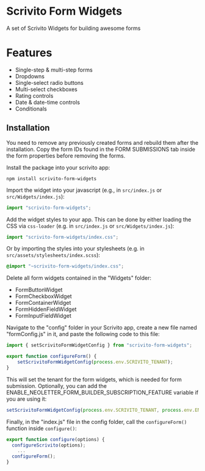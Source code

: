 # Scrivito Form Widgets

A set of Scrivito Widgets for building awesome forms

# Features
- Single-step & multi-step forms
- Dropdowns
- Single-select radio buttons
- Multi-select checkboxes
- Rating controls
- Date & date-time controls
- Conditionals

## Installation

You need to remove any previously created forms and rebuild them after the installation. Copy the form IDs found in the FORM SUBMISSIONS tab inside the form properties before removing the forms.

Install the package into your scrivito app:

```shell
npm install scrivito-form-widgets
```

Import the widget into your javascript (e.g., in `src/index.js` or `src/Widgets/index.js`):

```js
import "scrivito-form-widgets";
```

Add the widget styles to your app. 
This can be done by either loading the CSS via `css-loader` (e.g. in `src/index.js` or `src/Widgets/index.js`):

```js
import "scrivito-form-widgets/index.css";
```

 Or by importing the styles into your stylesheets (e.g. in `src/assets/stylesheets/index.scss`):

```scss
@import "~scrivito-form-widgets/index.css";
```

Delete all form widgets contained in the "Widgets" folder:
- FormButtonWidget
- FormCheckboxWidget
- FormContainerWidget
- FormHiddenFieldWidget
- FormInputFieldWidget

Navigate to the "config" folder in your Scrivito app, create a new file named "formConfig.js" in it, and paste the following code to this file:
```js
import { setScrivitoFormWidgetConfig } from "scrivito-form-widgets";

export function configureForm() {
    setScrivitoFormWidgetConfig(process.env.SCRIVITO_TENANT);
}
```
This will set the tenant for the form widgets, which is needed for form submission. Optionally, you can add the ENABLE_NEOLETTER_FORM_BUILDER_SUBSCRIPTION_FEATURE variable if you are using it:
```js
setScrivitoFormWidgetConfig(process.env.SCRIVITO_TENANT, process.env.ENABLE_NEOLETTER_FORM_BUILDER_SUBSCRIPTION_FEATURE);
 ```

Finally, in the "index.js" file in the config folder, call the `configureForm()` function inside `configure()`:
```js
export function configure(options) {
  configureScrivito(options);
    ...
  configureForm();
}
```
